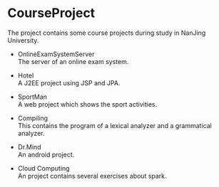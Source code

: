 # CourseProject
The project contains some course projects during study in NanJing University.  

- OnlineExamSystemServer  
The server of an online exam system.

- Hotel  
A J2EE project using JSP and JPA.

- SportMan  
A web project which shows the sport activities.  

- Compiling  
This contains the program of a lexical analyzer and a grammatical analyzer.  

- Dr.Mind  
An android project.  

- Cloud Computing  
An project contains several exercises about spark.
